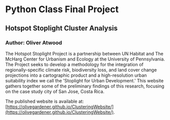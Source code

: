 # Python Class Final Project
## Hotspot Stoplight Cluster Analysis
### Author: Oliver Atwood

The Hotspot Stoplight Project is a partnership between UN Habitat and The McHarg Center for Urbanism and Ecology at the University of Pennsylvania. The Project seeks to develop a methodology for the integration of regionally-specific climate risk, biodiversity loss, and land cover change projections into a cartographic product and a high-resolution urban suitability index we call the 'Stoplight for Urban Development.' This website gathers together some of the preliminary findings of this research, focusing on the case study city of San Jose, Costa Rica.

The published website is available at: [https://olivegardener.github.io/ClusteringWebsite/](https://olivegardener.github.io/ClusteringWebsite/).